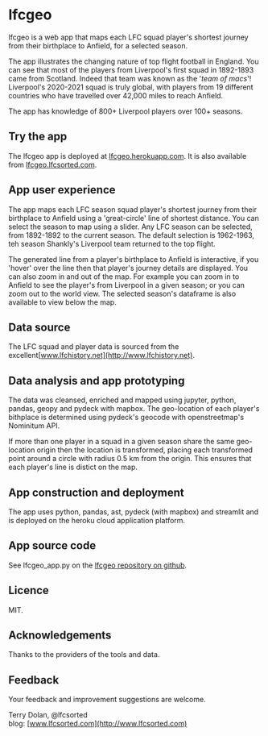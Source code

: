 # lfcgeo
lfcgeo is a web app that maps each LFC squad player's shortest journey from their birthplace to Anfield, for a selected season.

The app illustrates the changing nature of top flight football in England. You can see that most of the players from Liverpool's first squad in 1892-1893 came from Scotland. Indeed that team was known as the '*team of macs*'! Liverpool's 2020-2021 squad is truly global, with players from 19 different countries who have travelled over 42,000 miles to reach Anfield.

The app has knowledge of 800+ Liverpool players over 100+ seasons.

## Try the app
The lfcgeo app is deployed at [lfcgeo.herokuapp.com](https://lfcgeo.herokuapp.com). It is also available from [lfcgeo.lfcsorted.com](http://lfcgeo.lfcsorted.com).

## App user experience
The app maps each LFC season squad player's shortest journey from their birthplace to Anfield using a 'great-circle' line of shortest distance. You can select the season to map using a slider. Any LFC season can be selected, from 1892-1892 to the current season. The default selection is 1962-1963, teh season Shankly's Liverpool team returned to the top flight.

The generated line from a player's birthplace to Anfield is interactive, if you 'hover' over the line then that player's journey details are displayed. You can also zoom in and out of the map. For example you can zoom in to Anfield to see the player's from Liverpool in a given season; or you can zoom out to the world view. The selected season's dataframe is also available to view below the map.

## Data source
The LFC squad and player data is sourced from the excellent[www.lfchistory.net](http://www.lfchistory.net).

## Data analysis and app prototyping
The data was cleansed, enriched and mapped using jupyter, python, pandas, geopy and pydeck with mapbox. The geo-location of each player's bithplace is determined using pydeck's geocode with openstreetmap's Nominitum API.

If more than one player in a squad in a given season share the same geo-location origin then the location is transformed, placing each transformed point around a circle with radius 0.5 km from the origin. This ensures that each player's line is distict on the map.

## App construction and deployment
The app uses python, pandas, ast, pydeck (with mapbox) and streamlit and is deployed on the heroku cloud application platform.

## App source code
See lfcgeo_app.py on the [lfcgeo repository on github](https://github.com/terrydolan/lfcgeo).

## Licence
MIT. 

## Acknowledgements
Thanks to the providers of the tools and data.

## Feedback
Your feedback and improvement suggestions are welcome.

  
Terry Dolan, @lfcsorted  
blog: [www.lfcsorted.com](http://www.lfcsorted.com)
